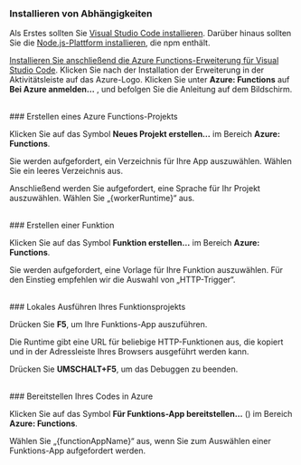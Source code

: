 ### <a name="install-dependencies"></a>Installieren von Abhängigkeiten

Als Erstes sollten Sie <a href="https://go.microsoft.com/fwlink/?linkid=2016593" target="_blank">Visual Studio Code installieren</a>. Darüber hinaus sollten Sie die <a href="https://go.microsoft.com/fwlink/?linkid=2016195" target="_blank">Node.js-Plattform installieren</a>, die npm enthält.

<a href="https://go.microsoft.com/fwlink/?linkid=2016800" target="_blank">Installieren Sie anschließend die Azure Functions-Erweiterung für Visual Studio Code</a>. Klicken Sie nach der Installation der Erweiterung in der Aktivitätsleiste auf das Azure-Logo. Klicken Sie unter **Azure: Functions** auf **Bei Azure anmelden...** , und befolgen Sie die Anleitung auf dem Bildschirm.

<br/>
### <a name="create-an-azure-functions-project"></a>Erstellen eines Azure Functions-Projekts

Klicken Sie auf das Symbol **Neues Projekt erstellen…** im Bereich **Azure: Functions**.

Sie werden aufgefordert, ein Verzeichnis für Ihre App auszuwählen. Wählen Sie ein leeres Verzeichnis aus.

Anschließend werden Sie aufgefordert, eine Sprache für Ihr Projekt auszuwählen. Wählen Sie „{workerRuntime}“ aus.

<br/>
### <a name="create-a-function"></a>Erstellen einer Funktion

Klicken Sie auf das Symbol **Funktion erstellen…** im Bereich **Azure: Functions**.

Sie werden aufgefordert, eine Vorlage für Ihre Funktion auszuwählen. Für den Einstieg empfehlen wir die Auswahl von „HTTP-Trigger“.

<br/>
### <a name="run-your-function-project-locally"></a>Lokales Ausführen Ihres Funktionsprojekts

Drücken Sie **F5**, um Ihre Funktions-App auszuführen.

Die Runtime gibt eine URL für beliebige HTTP-Funktionen aus, die kopiert und in der Adressleiste Ihres Browsers ausgeführt werden kann.

Drücken Sie **UMSCHALT+F5**, um das Debuggen zu beenden.

<br/>
### <a name="deploy-your-code-to-azure"></a>Bereitstellen Ihres Codes in Azure

Klicken Sie auf das Symbol **Für Funktions-App bereitstellen…** (<ChevronUp/>) im Bereich **Azure: Functions**.

Wählen Sie „{functionAppName}“ aus, wenn Sie zum Auswählen einer Funktions-App aufgefordert werden.
